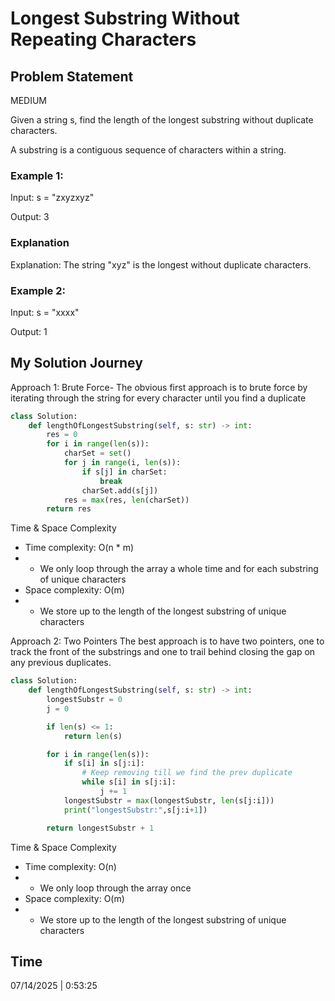 # Longest Substring Without Repeating Characters

## Problem Statement
MEDIUM

Given a string s, find the length of the longest substring without duplicate characters.

A substring is a contiguous sequence of characters within a string.

### Example 1:

Input: s = "zxyzxyz"

Output: 3

### Explanation

Explanation: The string "xyz" is the longest without duplicate characters.

### Example 2:

Input: s = "xxxx"

Output: 1

## My Solution Journey

Approach 1: Brute Force-
The obvious first approach is to brute force by iterating through the string for every character until you find a duplicate
```python
class Solution:
    def lengthOfLongestSubstring(self, s: str) -> int:
        res = 0
        for i in range(len(s)):
            charSet = set()
            for j in range(i, len(s)):
                if s[j] in charSet:
                    break
                charSet.add(s[j])
            res = max(res, len(charSet))
        return res
```
Time & Space Complexity
- Time complexity: O(n * m)
- - We only loop through the array a whole time and for each substring of unique characters
- Space complexity: O(m)
- - We store up to the length of the longest substring of unique characters

Approach 2: Two Pointers
The best approach is to have two pointers, one to track the front of the substrings and one to trail behind closing the gap on any previous duplicates.
```python
class Solution:
    def lengthOfLongestSubstring(self, s: str) -> int:
        longestSubstr = 0
        j = 0

        if len(s) <= 1:
            return len(s)

        for i in range(len(s)):
            if s[i] in s[j:i]:
                # Keep removing till we find the prev duplicate
                while s[i] in s[j:i]:
                    j += 1
            longestSubstr = max(longestSubstr, len(s[j:i]))
            print("longestSubstr:",s[j:i+1])

        return longestSubstr + 1
```
Time & Space Complexity
- Time complexity: O(n)
- - We only loop through the array once
- Space complexity: O(m)
- - We store up to the length of the longest substring of unique characters

## Time 
07/14/2025 | 0:53:25